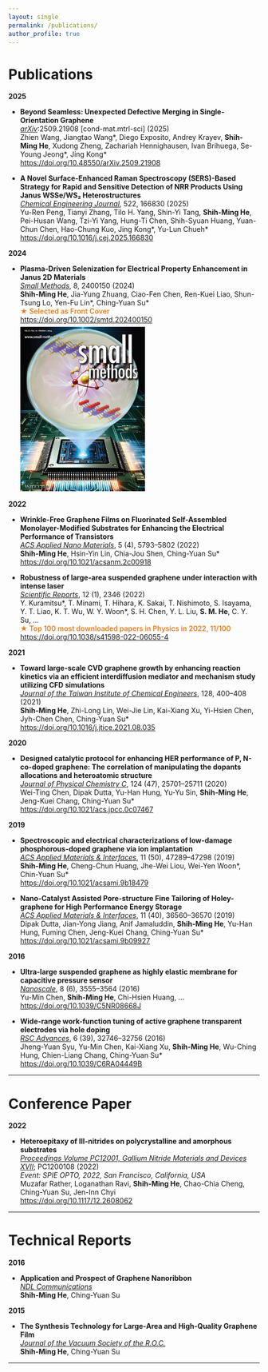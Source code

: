 ```yaml
---
layout: single
permalink: /publications/
author_profile: true
---
```


Publications
======

**2025**  
- <b>Beyond Seamless: Unexpected Defective Merging in Single-Orientation Graphene</b><br>
  <i><u>arXiv</u></i>:2509.21908 [cond-mat.mtrl-sci] (2025)<br>
  Zhien Wang, Jiangtao Wang&#42;, Diego Exposito, Andrey Krayev, <b>Shih-Ming He</b>, Xudong Zheng, Zachariah Hennighausen, Ivan Brihuega, Se-Young Jeong&#42;, Jing Kong&#42;<br>
  <a href="https://doi.org/10.48550/arXiv.2509.21908" target="_blank">https://doi.org/10.48550/arXiv.2509.21908</a>

- <b>A Novel Surface-Enhanced Raman Spectroscopy (SERS)-Based Strategy for Rapid and Sensitive Detection of NRR Products Using Janus WSSe/WS₂ Heterostructures</b><br>
  <i><u>Chemical Engineering Journal</u></i>, 522, 166830 (2025) <br>
  Yu-Ren Peng, Tianyi Zhang, Tilo H. Yang, Shin-Yi Tang, <b>Shih-Ming He</b>, Pei-Husan Wang, Tzi-Yi Yang, Hung-Ti Chen, Shih-Syuan Huang, Yuan-Chun Chen, Hao-Chung Kuo, Jing Kong&#42;, Yu-Lun Chueh&#42;<br>
  <a href="https://doi.org/10.1016/j.cej.2025.166830" target="_blank">https://doi.org/10.1016/j.cej.2025.166830</a>

**2024**  
- <b>Plasma-Driven Selenization for Electrical Property Enhancement in Janus 2D Materials</b><br>
  <i><u>Small Methods</u></i>, 8, 2400150 (2024) <br>
  <b>Shih-Ming He</b>, Jia-Yung Zhuang, Ciao-Fen Chen, Ren-Kuei Liao, Shun-Tsung Lo, Yen-Fu Lin*, Ching-Yuan Su&#42;<br>
  <span style="color:#e67e22; font-weight:600">&#9733; Selected as Front Cover</span><br>
  <a href="https://doi.org/10.1002/smtd.202400150" target="_blank">https://doi.org/10.1002/smtd.202400150</a><br>
  <img src="/images/sm.jpg" alt="Front Cover" style="max-width:250px; margin-top:6px;">

**2022**  
- <b>Wrinkle-Free Graphene Films on Fluorinated Self-Assembled Monolayer-Modified Substrates for Enhancing the Electrical Performance of Transistors</b><br>
  <i><u>ACS Applied Nano Materials</u></i>, 5 (4), 5793–5802 (2022)<br>
  <b>Shih-Ming He</b>, Hsin-Yin Lin, Chia-Jou Shen, Ching-Yuan Su&#42;<br>
  <a href="https://doi.org/10.1021/acsanm.2c00918" target="_blank">https://doi.org/10.1021/acsanm.2c00918</a>

- <b>Robustness of large-area suspended graphene under interaction with intense laser</b><br>
  <i><u>Scientific Reports</u></i>, 12 (1), 2346 (2022) <br>
  Y. Kuramitsu&#42;, T. Minami, T. Hihara, K. Sakai, T. Nishimoto, S. Isayama, Y. T. Liao, K. T. Wu, W. Y. Woon&#42;, S. H. Chen, Y. L. Liu, <b>S. M. He</b>, C. Y. Su, ...<br>
  <span style="color:#e67e22; font-weight:600">&#9733; Top 100 most downloaded papers in Physics in 2022, 11/100</span><br>
  <a href="https://doi.org/10.1038/s41598-022-06055-4" target="_blank">https://doi.org/10.1038/s41598-022-06055-4</a>

**2021**  
- <b>Toward large-scale CVD graphene growth by enhancing reaction kinetics via an efficient interdiffusion mediator and mechanism study utilizing CFD simulations</b><br>
  <i><u>Journal of the Taiwan Institute of Chemical Engineers</u></i>, 128, 400–408 (2021)<br>
  <b>Shih-Ming He</b>, Zhi-Long Lin, Wei-Jie Lin, Kai-Xiang Xu, Yi-Hsien Chen, Jyh-Chen Chen, Ching-Yuan Su&#42;<br>
  <a href="https://doi.org/10.1016/j.jtice.2021.08.035" target="_blank">https://doi.org/10.1016/j.jtice.2021.08.035</a>

**2020**  
- <b>Designed catalytic protocol for enhancing HER performance of P, N-co-doped graphene: The correlation of manipulating the dopants allocations and heteroatomic structure</b><br>
  <i><u>Journal of Physical Chemistry C</u></i>, 124 (47), 25701–25711 (2020)<br>
  Wei-Ting Chen, Dipak Dutta, Yu-Han Hung, Yu-Yu Sin, <b>Shih-Ming He</b>, Jeng-Kuei Chang, Ching-Yuan Su&#42;<br>
  <a href="https://doi.org/10.1021/acs.jpcc.0c07467" target="_blank">https://doi.org/10.1021/acs.jpcc.0c07467</a>

**2019**  
- <b>Spectroscopic and electrical characterizations of low-damage phosphorous-doped graphene via ion implantation</b><br>
  <i><u>ACS Applied Materials & Interfaces</u></i>, 11 (50), 47289–47298 (2019)<br>
  <b>Shih-Ming He</b>, Cheng-Chun Huang, Jhe-Wei Liou, Wei-Yen Woon&#42;, Chin-Yuan Su&#42;<br>
  <a href="https://doi.org/10.1021/acsami.9b18479" target="_blank">https://doi.org/10.1021/acsami.9b18479</a>

- <b>Nano-Catalyst Assisted Pore-structure Fine Tailoring of Holey-graphene for High Performance Energy Storage</b><br>
  <i><u>ACS Applied Materials & Interfaces</u></i>, 11 (40), 36560–36570 (2019)<br>
  Dipak Dutta, Jian-Yong Jiang, Anif Jamaluddin, <b>Shih-Ming He</b>, Yu-Han Hung, Fuming Chen, Jeng-Kuei Chang, Ching-Yuan Su&#42;<br>
  <a href="https://doi.org/10.1021/acsami.9b09927" target="_blank">https://doi.org/10.1021/acsami.9b09927</a>

**2016**  
- <b>Ultra-large suspended graphene as highly elastic membrane for capacitive pressure sensor</b><br>
  <i><u>Nanoscale</u></i>, 8 (6), 3555–3564 (2016)<br>
  Yu-Min Chen, <b>Shih-Ming He</b>, Chi-Hsien Huang, ...<br>
  <a href="https://doi.org/10.1039/C5NR08668J" target="_blank">https://doi.org/10.1039/C5NR08668J</a>

- <b>Wide-range work-function tuning of active graphene transparent electrodes via hole doping</b><br>
  <i><u>RSC Advances</u></i>, 6 (39), 32746–32756 (2016)<br>
  Jheng-Yuan Syu, Yu-Min Chen, Kai-Xiang Xu, <b>Shih-Ming He</b>, Wu-Ching Hung, Chien-Liang Chang, Ching-Yuan Su&#42;<br>
  <a href="https://doi.org/10.1039/C6RA04449B" target="_blank">https://doi.org/10.1039/C6RA04449B</a>

<hr class="bold">

Conference Paper
======
**2022**  
- <b>Heteroepitaxy of III-nitrides on polycrystalline and amorphous substrates</b><br>
  <i><u>Proceedings Volume PC12001, Gallium Nitride Materials and Devices XVII</u></i>; PC1200108 (2022)<br>
  <i>Event: SPIE OPTO, 2022, San Francisco, California, USA</i><br>
  Muzafar Rather, Loganathan Ravi, <b>Shih-Ming He</b>, Chao-Chia Cheng, Ching-Yuan Su, Jen-Inn Chyi<br>
  <a href="https://doi.org/10.1117/12.2608062" target="_blank">https://doi.org/10.1117/12.2608062</a>

<hr class="bold">

Technical Reports
======
**2016**  
- <b>Application and Prospect of Graphene Nanoribbon</b><br>
  <i><u>NDL Communications</u></i><br>
  <b>Shih-Ming He</b>, Ching-Yuan Su  

**2015**  
- <b>The Synthesis Technology for Large-Area and High-Quality Graphene Film</b><br>
  <i><u>Journal of the Vacuum Society of the R.O.C.</u></i><br>
  <b>Shih-Ming He</b>, Ching-Yuan Su  

<hr class="bold">

